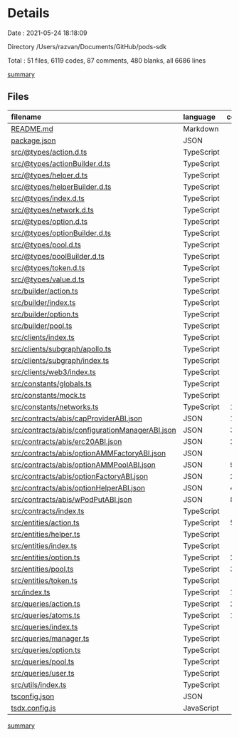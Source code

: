 # Details

Date : 2021-05-24 18:18:09

Directory /Users/razvan/Documents/GitHub/pods-sdk

Total : 51 files,  6119 codes, 87 comments, 480 blanks, all 6686 lines

[summary](results.md)

## Files
| filename | language | code | comment | blank | total |
| :--- | :--- | ---: | ---: | ---: | ---: |
| [README.md](/README.md) | Markdown | 8 | 0 | 3 | 11 |
| [package.json](/package.json) | JSON | 56 | 0 | 0 | 56 |
| [src/@types/action.d.ts](/src/@types/action.d.ts) | TypeScript | 59 | 4 | 12 | 75 |
| [src/@types/actionBuilder.d.ts](/src/@types/actionBuilder.d.ts) | TypeScript | 41 | 2 | 7 | 50 |
| [src/@types/helper.d.ts](/src/@types/helper.d.ts) | TypeScript | 77 | 10 | 12 | 99 |
| [src/@types/helperBuilder.d.ts](/src/@types/helperBuilder.d.ts) | TypeScript | 1 | 0 | 1 | 2 |
| [src/@types/index.d.ts](/src/@types/index.d.ts) | TypeScript | 12 | 0 | 2 | 14 |
| [src/@types/network.d.ts](/src/@types/network.d.ts) | TypeScript | 18 | 0 | 1 | 19 |
| [src/@types/option.d.ts](/src/@types/option.d.ts) | TypeScript | 32 | 0 | 9 | 41 |
| [src/@types/optionBuilder.d.ts](/src/@types/optionBuilder.d.ts) | TypeScript | 23 | 0 | 6 | 29 |
| [src/@types/pool.d.ts](/src/@types/pool.d.ts) | TypeScript | 45 | 0 | 12 | 57 |
| [src/@types/poolBuilder.d.ts](/src/@types/poolBuilder.d.ts) | TypeScript | 14 | 0 | 6 | 20 |
| [src/@types/token.d.ts](/src/@types/token.d.ts) | TypeScript | 15 | 4 | 3 | 22 |
| [src/@types/value.d.ts](/src/@types/value.d.ts) | TypeScript | 4 | 0 | 1 | 5 |
| [src/builder/action.ts](/src/builder/action.ts) | TypeScript | 31 | 0 | 9 | 40 |
| [src/builder/index.ts](/src/builder/index.ts) | TypeScript | 3 | 0 | 1 | 4 |
| [src/builder/option.ts](/src/builder/option.ts) | TypeScript | 29 | 0 | 8 | 37 |
| [src/builder/pool.ts](/src/builder/pool.ts) | TypeScript | 21 | 0 | 5 | 26 |
| [src/clients/index.ts](/src/clients/index.ts) | TypeScript | 7 | 0 | 3 | 10 |
| [src/clients/subgraph/apollo.ts](/src/clients/subgraph/apollo.ts) | TypeScript | 14 | 0 | 3 | 17 |
| [src/clients/subgraph/index.ts](/src/clients/subgraph/index.ts) | TypeScript | 5 | 0 | 3 | 8 |
| [src/clients/web3/index.ts](/src/clients/web3/index.ts) | TypeScript | 10 | 0 | 4 | 14 |
| [src/constants/globals.ts](/src/constants/globals.ts) | TypeScript | 17 | 0 | 2 | 19 |
| [src/constants/mock.ts](/src/constants/mock.ts) | TypeScript | 69 | 0 | 2 | 71 |
| [src/constants/networks.ts](/src/constants/networks.ts) | TypeScript | 106 | 0 | 5 | 111 |
| [src/contracts/abis/capProviderABI.json](/src/contracts/abis/capProviderABI.json) | JSON | 110 | 0 | 1 | 111 |
| [src/contracts/abis/configurationManagerABI.json](/src/contracts/abis/configurationManagerABI.json) | JSON | 361 | 0 | 1 | 362 |
| [src/contracts/abis/erc20ABI.json](/src/contracts/abis/erc20ABI.json) | JSON | 217 | 0 | 1 | 218 |
| [src/contracts/abis/optionAMMFactoryABI.json](/src/contracts/abis/optionAMMFactoryABI.json) | JSON | 99 | 0 | 1 | 100 |
| [src/contracts/abis/optionAMMPoolABI.json](/src/contracts/abis/optionAMMPoolABI.json) | JSON | 927 | 0 | 1 | 928 |
| [src/contracts/abis/optionFactoryABI.json](/src/contracts/abis/optionFactoryABI.json) | JSON | 236 | 0 | 0 | 236 |
| [src/contracts/abis/optionHelperABI.json](/src/contracts/abis/optionHelperABI.json) | JSON | 403 | 0 | 1 | 404 |
| [src/contracts/abis/wPodPutABI.json](/src/contracts/abis/wPodPutABI.json) | JSON | 839 | 0 | 1 | 840 |
| [src/contracts/index.ts](/src/contracts/index.ts) | TypeScript | 43 | 0 | 6 | 49 |
| [src/entities/action.ts](/src/entities/action.ts) | TypeScript | 576 | 15 | 106 | 697 |
| [src/entities/helper.ts](/src/entities/helper.ts) | TypeScript | 8 | 0 | 2 | 10 |
| [src/entities/index.ts](/src/entities/index.ts) | TypeScript | 5 | 0 | 1 | 6 |
| [src/entities/option.ts](/src/entities/option.ts) | TypeScript | 272 | 16 | 55 | 343 |
| [src/entities/pool.ts](/src/entities/pool.ts) | TypeScript | 356 | 9 | 72 | 437 |
| [src/entities/token.ts](/src/entities/token.ts) | TypeScript | 51 | 0 | 8 | 59 |
| [src/index.ts](/src/index.ts) | TypeScript | 167 | 0 | 35 | 202 |
| [src/queries/action.ts](/src/queries/action.ts) | TypeScript | 236 | 10 | 22 | 268 |
| [src/queries/atoms.ts](/src/queries/atoms.ts) | TypeScript | 197 | 3 | 15 | 215 |
| [src/queries/index.ts](/src/queries/index.ts) | TypeScript | 15 | 0 | 3 | 18 |
| [src/queries/manager.ts](/src/queries/manager.ts) | TypeScript | 27 | 0 | 3 | 30 |
| [src/queries/option.ts](/src/queries/option.ts) | TypeScript | 47 | 0 | 4 | 51 |
| [src/queries/pool.ts](/src/queries/pool.ts) | TypeScript | 26 | 0 | 3 | 29 |
| [src/queries/user.ts](/src/queries/user.ts) | TypeScript | 87 | 0 | 8 | 95 |
| [src/utils/index.ts](/src/utils/index.ts) | TypeScript | 57 | 0 | 7 | 64 |
| [tsconfig.json](/tsconfig.json) | JSON | 26 | 11 | 0 | 37 |
| [tsdx.config.js](/tsdx.config.js) | JavaScript | 14 | 3 | 3 | 20 |

[summary](results.md)